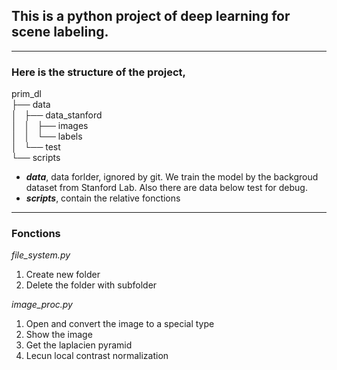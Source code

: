 ## This is a python project of deep learning for scene labeling.

----

### Here is the structure of the project,

prim_dl  
├── data  
│   ├── data_stanford  
│   │   ├── images  
│   │   └── labels  
│   └── test  
└── scripts  

- ***data***, data forlder, ignored by git. We train the model by the backgroud dataset from Stanford Lab. Also there are data below test for debug.
- ***scripts***, contain the relative fonctions

----

### Fonctions

*file_system.py*  
1. Create new folder  
2. Delete the folder with subfolder  

*image_proc.py*  
1. Open and convert the image to a special type  
2. Show the image  
3. Get the laplacien pyramid  
4. Lecun local contrast normalization  

